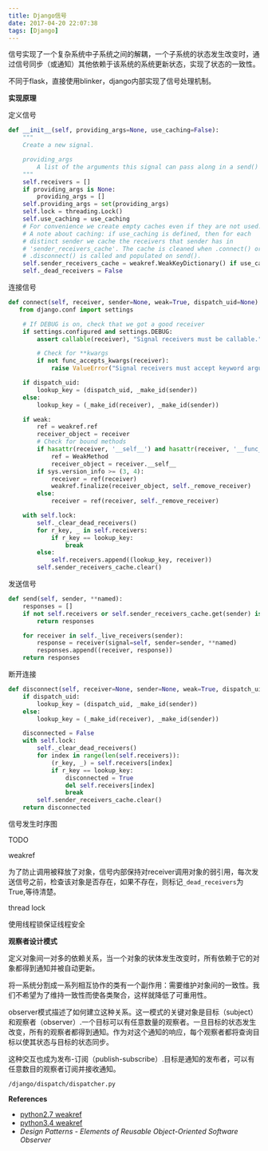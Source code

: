 ```yaml
---
title: Django信号
date: 2017-04-20 22:07:38
tags: [Django]
---
```


信号实现了一个复杂系统中子系统之间的解耦，一个子系统的状态发生改变时，通过信号同步（或通知）其他依赖于该系统的系统更新状态，实现了状态的一致性。

不同于flask，直接使用blinker，django内部实现了信号处理机制。

**实现原理**

定义信号

```python
def __init__(self, providing_args=None, use_caching=False):
    """
    Create a new signal.

    providing_args
        A list of the arguments this signal can pass along in a send() call.
    """
    self.receivers = []
    if providing_args is None:
        providing_args = []
    self.providing_args = set(providing_args)
    self.lock = threading.Lock()
    self.use_caching = use_caching
    # For convenience we create empty caches even if they are not used.
    # A note about caching: if use_caching is defined, then for each
    # distinct sender we cache the receivers that sender has in
    # 'sender_receivers_cache'. The cache is cleaned when .connect() or
    # .disconnect() is called and populated on send().
    self.sender_receivers_cache = weakref.WeakKeyDictionary() if use_caching else {}
    self._dead_receivers = False
```

连接信号

```python
def connect(self, receiver, sender=None, weak=True, dispatch_uid=None):
   from django.conf import settings

    # If DEBUG is on, check that we got a good receiver
    if settings.configured and settings.DEBUG:
        assert callable(receiver), "Signal receivers must be callable."

        # Check for **kwargs
        if not func_accepts_kwargs(receiver):
            raise ValueError("Signal receivers must accept keyword arguments (**kwargs).")

    if dispatch_uid:
        lookup_key = (dispatch_uid, _make_id(sender))
    else:
        lookup_key = (_make_id(receiver), _make_id(sender))

    if weak:
        ref = weakref.ref
        receiver_object = receiver
        # Check for bound methods
        if hasattr(receiver, '__self__') and hasattr(receiver, '__func__'):
            ref = WeakMethod
            receiver_object = receiver.__self__
        if sys.version_info >= (3, 4):
            receiver = ref(receiver)
            weakref.finalize(receiver_object, self._remove_receiver)
        else:
            receiver = ref(receiver, self._remove_receiver)

    with self.lock:
        self._clear_dead_receivers()
        for r_key, _ in self.receivers:
            if r_key == lookup_key:
                break
        else:
            self.receivers.append((lookup_key, receiver))
        self.sender_receivers_cache.clear()
```

发送信号

```python
def send(self, sender, **named):
    responses = []
    if not self.receivers or self.sender_receivers_cache.get(sender) is NO_RECEIVERS:
        return responses

    for receiver in self._live_receivers(sender):
        response = receiver(signal=self, sender=sender, **named)
        responses.append((receiver, response))
    return responses
```

断开连接

```python
def disconnect(self, receiver=None, sender=None, weak=True, dispatch_uid=None):
    if dispatch_uid:
        lookup_key = (dispatch_uid, _make_id(sender))
    else:
        lookup_key = (_make_id(receiver), _make_id(sender))

    disconnected = False
    with self.lock:
        self._clear_dead_receivers()
        for index in range(len(self.receivers)):
            (r_key, _) = self.receivers[index]
            if r_key == lookup_key:
                disconnected = True
                del self.receivers[index]
                break
        self.sender_receivers_cache.clear()
    return disconnected
```

信号发生时序图

TODO

weakref

为了防止调用被释放了对象，信号内部保持对receiver调用对象的弱引用，每次发送信号之前，检查该对象是否存在，如果不存在，则标记`_dead_receivers`为True,等待清楚。

thread lock

使用线程锁保证线程安全

**观察者设计模式**

定义对象间一对多的依赖关系，当一个对象的状体发生改变时，所有依赖于它的对象都得到通知并被自动更新。

将一系统分割成一系列相互协作的类有一个副作用：需要维护对象间的一致性。我们不希望为了维持一致性而使各类聚合，这样就降低了可重用性。

observer模式描述了如何建立这种关系。这一模式的关键对象是目标（subject）和观察者（observer）.一个目标可以有任意数量的观察者。一旦目标的状态发生改变，所有的观察者都得到通知。作为对这个通知的响应，每个观察者都将查询目标以使其状态与目标的状态同步。

这种交互也成为发布-订阅（publish-subscribe）.目标是通知的发布者，可以有任意数目的观察者订阅并接收通知。

`/django/dispatch/dispatcher.py`

**References**

- [python2.7 weakref](https://docs.python.org/2/library/weakref.html)
- [python3.4 weakref](https://docs.python.org/3.4/library/weakref.html)
- *Design Patterns - Elements of Reusable Object-Oriented Software Observer*